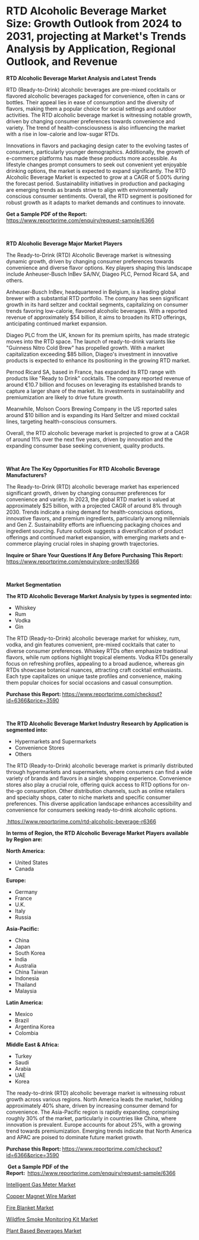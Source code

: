 <p><h1>RTD Alcoholic Beverage Market Size: Growth Outlook from 2024 to 2031, projecting at Market's Trends Analysis by Application, Regional Outlook, and Revenue</h1></p><p><strong>RTD Alcoholic Beverage Market Analysis and Latest Trends</strong></p>
<p><p>RTD (Ready-to-Drink) alcoholic beverages are pre-mixed cocktails or flavored alcoholic beverages packaged for convenience, often in cans or bottles. Their appeal lies in ease of consumption and the diversity of flavors, making them a popular choice for social settings and outdoor activities. The RTD alcoholic beverage market is witnessing notable growth, driven by changing consumer preferences towards convenience and variety. The trend of health-consciousness is also influencing the market with a rise in low-calorie and low-sugar RTDs.</p><p>Innovations in flavors and packaging design cater to the evolving tastes of consumers, particularly younger demographics. Additionally, the growth of e-commerce platforms has made these products more accessible. As lifestyle changes prompt consumers to seek out convenient yet enjoyable drinking options, the market is expected to expand significantly. The RTD Alcoholic Beverage Market is expected to grow at a CAGR of 5.00% during the forecast period. Sustainability initiatives in production and packaging are emerging trends as brands strive to align with environmentally conscious consumer sentiments. Overall, the RTD segment is positioned for robust growth as it adapts to market demands and continues to innovate.</p></p>
<p><strong>Get a Sample PDF of the Report:&nbsp;</strong> <a href="https://www.reportprime.com/enquiry/request-sample/6366">https://www.reportprime.com/enquiry/request-sample/6366</a></p>
<p>&nbsp;</p>
<p><strong>RTD Alcoholic Beverage Major Market Players</strong></p>
<p><p>The Ready-to-Drink (RTD) Alcoholic Beverage market is witnessing dynamic growth, driven by changing consumer preferences towards convenience and diverse flavor options. Key players shaping this landscape include Anheuser-Busch InBev SA/NV, Diageo PLC, Pernod Ricard SA, and others.</p><p>Anheuser-Busch InBev, headquartered in Belgium, is a leading global brewer with a substantial RTD portfolio. The company has seen significant growth in its hard seltzer and cocktail segments, capitalizing on consumer trends favoring low-calorie, flavored alcoholic beverages. With a reported revenue of approximately $54 billion, it aims to broaden its RTD offerings, anticipating continued market expansion.</p><p>Diageo PLC from the UK, known for its premium spirits, has made strategic moves into the RTD space. The launch of ready-to-drink variants like "Guinness Nitro Cold Brew" has propelled growth. With a market capitalization exceeding $85 billion, Diageo's investment in innovative products is expected to enhance its positioning in the growing RTD market.</p><p>Pernod Ricard SA, based in France, has expanded its RTD range with products like "Ready to Drink" cocktails. The company reported revenue of around €10.7 billion and focuses on leveraging its established brands to capture a larger share of the market. Its investments in sustainability and premiumization are likely to drive future growth.</p><p>Meanwhile, Molson Coors Brewing Company in the US reported sales around $10 billion and is expanding its Hard Seltzer and mixed cocktail lines, targeting health-conscious consumers. </p><p>Overall, the RTD alcoholic beverage market is projected to grow at a CAGR of around 11% over the next five years, driven by innovation and the expanding consumer base seeking convenient, quality products.</p></p>
<p>&nbsp;</p>
<p><strong>What Are The Key Opportunities For RTD Alcoholic Beverage Manufacturers?</strong></p>
<p><p>The Ready-to-Drink (RTD) alcoholic beverage market has experienced significant growth, driven by changing consumer preferences for convenience and variety. In 2023, the global RTD market is valued at approximately $25 billion, with a projected CAGR of around 8% through 2030. Trends indicate a rising demand for health-conscious options, innovative flavors, and premium ingredients, particularly among millennials and Gen Z. Sustainability efforts are influencing packaging choices and ingredient sourcing. Future outlook suggests a diversification of product offerings and continued market expansion, with emerging markets and e-commerce playing crucial roles in shaping growth trajectories.</p></p>
<p><strong>Inquire or Share Your Questions If Any Before Purchasing This Report:</strong> <a href="https://www.reportprime.com/enquiry/pre-order/6366">https://www.reportprime.com/enquiry/pre-order/6366</a></p>
<p>&nbsp;</p>
<p><strong>Market Segmentation</strong></p>
<p><strong>The RTD Alcoholic Beverage Market Analysis by types is segmented into:</strong></p>
<p><ul><li>Whiskey</li><li>Rum</li><li>Vodka</li><li>Gin</li></ul></p>
<p><p>The RTD (Ready-to-Drink) alcoholic beverage market for whiskey, rum, vodka, and gin features convenient, pre-mixed cocktails that cater to diverse consumer preferences. Whiskey RTDs often emphasize traditional flavors, while rum options highlight tropical elements. Vodka RTDs generally focus on refreshing profiles, appealing to a broad audience, whereas gin RTDs showcase botanical nuances, attracting craft cocktail enthusiasts. Each type capitalizes on unique taste profiles and convenience, making them popular choices for social occasions and casual consumption.</p></p>
<p><strong>Purchase this Report:&nbsp;</strong><a href="https://www.reportprime.com/checkout?id=6366&price=3590">https://www.reportprime.com/checkout?id=6366&price=3590</a></p>
<p>&nbsp;</p>
<p><strong>The RTD Alcoholic Beverage Market Industry Research by Application is segmented into:</strong></p>
<p><ul><li>Hypermarkets and Supermarkets</li><li>Convenience Stores</li><li>Others</li></ul></p>
<p><p>The RTD (Ready-to-Drink) alcoholic beverage market is primarily distributed through hypermarkets and supermarkets, where consumers can find a wide variety of brands and flavors in a single shopping experience. Convenience stores also play a crucial role, offering quick access to RTD options for on-the-go consumption. Other distribution channels, such as online retailers and specialty shops, cater to niche markets and specific consumer preferences. This diverse application landscape enhances accessibility and convenience for consumers seeking ready-to-drink alcoholic options.</p></p>
<p><a href="https://www.reportprime.com/rtd-alcoholic-beverage-r6366">&nbsp;https://www.reportprime.com/rtd-alcoholic-beverage-r6366</a></p>
<p><strong>In terms of Region, the RTD Alcoholic Beverage Market Players available by Region are:</strong></p>
<p>
    <p> <strong> North America: </strong>
        <ul>
            <li>United States</li>
            <li>Canada</li>
        </ul>
        </p> 
    <p> <strong> Europe: </strong>
        <ul>
            <li>Germany</li>
            <li>France</li>
            <li>U.K.</li>
            <li>Italy</li>
            <li>Russia</li>
        </ul>
        </p> 
    <p> <strong> Asia-Pacific: </strong>
        <ul>
            <li>China</li>
            <li>Japan</li>
            <li>South Korea</li>
            <li>India</li>
            <li>Australia</li>
            <li>China Taiwan</li>
            <li>Indonesia</li>
            <li>Thailand</li>
            <li>Malaysia</li>
        </ul>
        </p> 
    <p> <strong> Latin America: </strong>
        <ul>
            <li>Mexico</li>
            <li>Brazil</li>
            <li>Argentina Korea</li>
            <li>Colombia</li>
        </ul>
        </p> 
    <p> <strong> Middle East & Africa: </strong>
        <ul>
            <li>Turkey</li>
            <li>Saudi</li>
            <li>Arabia</li>
            <li>UAE</li>
            <li>Korea</li>
        </ul>
    </p>
    </p>
<p><p>The ready-to-drink (RTD) alcoholic beverage market is witnessing robust growth across various regions. North America leads the market, holding approximately 40% share, driven by increasing consumer demand for convenience. The Asia-Pacific region is rapidly expanding, comprising roughly 30% of the market, particularly in countries like China, where innovation is prevalent. Europe accounts for about 25%, with a growing trend towards premiumization. Emerging trends indicate that North America and APAC are poised to dominate future market growth.</p></p>
<p><strong>Purchase this Report: </strong><a href="https://www.reportprime.com/checkout?id=6366&price=3590">https://www.reportprime.com/checkout?id=6366&price=3590</a></p>
<p>&nbsp;<strong>Get a Sample PDF of the Report:&nbsp;&nbsp;</strong><a href="https://www.reportprime.com/enquiry/request-sample/6366">https://www.reportprime.com/enquiry/request-sample/6366</a></p>
<p><strong></strong></p>
<p><p><a href="https://medium.com/@shirleygreene26/how-regional-and-global-trends-are-shaping-the-intelligent-gas-meter-market-for-the-year-0e1bee251030">Intelligent Gas Meter Market</a></p><p><a href="https://medium.com/@yvonnecrona2023/what-innovations-are-shaping-the-copper-magnet-wire-market-0bf2aeda2b29">Copper Magnet Wire Market</a></p><p><a href="https://www.linkedin.com/pulse/global-fire-blanket-market-trends-innovations-forward-looking-u4voc?trackingId=5Awl4%2FyNSJ29792FVUSvzw%3D%3D">Fire Blanket Market</a></p><p><a href="https://issuu.com/reportprime-2/docs/wildfire-smoke-monitoring-kit-marke_1ff6db9a549058">Wildfire Smoke Monitoring Kit Market</a></p><p><a href="https://github.com/Krish2023na/Market-Research-Report-List-6/blob/main/plant-based-beverages-market.md">Plant Based Beverages Market</a></p></p>